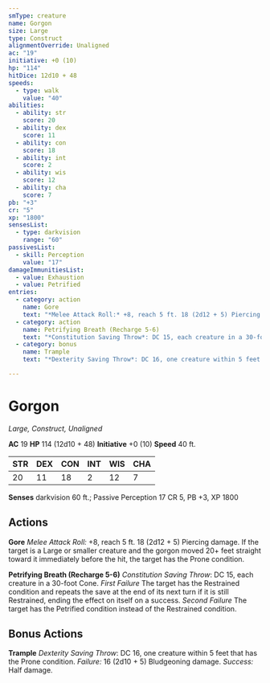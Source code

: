 ```yaml
---
smType: creature
name: Gorgon
size: Large
type: Construct
alignmentOverride: Unaligned
ac: "19"
initiative: +0 (10)
hp: "114"
hitDice: 12d10 + 48
speeds:
  - type: walk
    value: "40"
abilities:
  - ability: str
    score: 20
  - ability: dex
    score: 11
  - ability: con
    score: 18
  - ability: int
    score: 2
  - ability: wis
    score: 12
  - ability: cha
    score: 7
pb: "+3"
cr: "5"
xp: "1800"
sensesList:
  - type: darkvision
    range: "60"
passivesList:
  - skill: Perception
    value: "17"
damageImmunitiesList:
  - value: Exhaustion
  - value: Petrified
entries:
  - category: action
    name: Gore
    text: "*Melee Attack Roll:* +8, reach 5 ft. 18 (2d12 + 5) Piercing damage. If the target is a Large or smaller creature and the gorgon moved 20+ feet straight toward it immediately before the hit, the target has the Prone condition."
  - category: action
    name: Petrifying Breath (Recharge 5-6)
    text: "*Constitution Saving Throw*: DC 15, each creature in a 30-foot Cone. *First Failure* The target has the Restrained condition and repeats the save at the end of its next turn if it is still Restrained, ending the effect on itself on a success. *Second Failure* The target has the Petrified condition instead of the Restrained condition."
  - category: bonus
    name: Trample
    text: "*Dexterity Saving Throw*: DC 16, one creature within 5 feet that has the Prone condition. *Failure:*  16 (2d10 + 5) Bludgeoning damage. *Success:*  Half damage."

---
```


# Gorgon
*Large, Construct, Unaligned*

**AC** 19
**HP** 114 (12d10 + 48)
**Initiative** +0 (10)
**Speed** 40 ft.

| STR | DEX | CON | INT | WIS | CHA |
| --- | --- | --- | --- | --- | --- |
| 20 | 11 | 18 | 2 | 12 | 7 |

**Senses** darkvision 60 ft.; Passive Perception 17
CR 5, PB +3, XP 1800

## Actions

**Gore**
*Melee Attack Roll:* +8, reach 5 ft. 18 (2d12 + 5) Piercing damage. If the target is a Large or smaller creature and the gorgon moved 20+ feet straight toward it immediately before the hit, the target has the Prone condition.

**Petrifying Breath (Recharge 5-6)**
*Constitution Saving Throw*: DC 15, each creature in a 30-foot Cone. *First Failure* The target has the Restrained condition and repeats the save at the end of its next turn if it is still Restrained, ending the effect on itself on a success. *Second Failure* The target has the Petrified condition instead of the Restrained condition.

## Bonus Actions

**Trample**
*Dexterity Saving Throw*: DC 16, one creature within 5 feet that has the Prone condition. *Failure:*  16 (2d10 + 5) Bludgeoning damage. *Success:*  Half damage.
